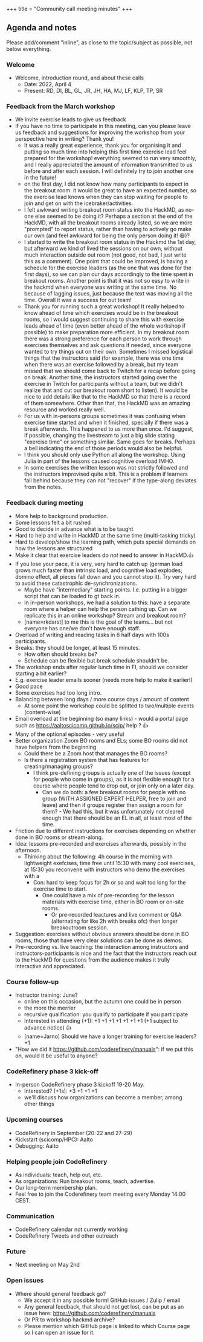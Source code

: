 +++
title = "Community call meeting minutes"
+++

## Agenda and notes

Please add/comment "inline", as close to the topic/subject as possible, not below everything.

### Welcome
- Welcome, introduction round, and about these calls
	- Date: 2022, April 4
	- Present: RD, DI, BL, GL, JR, JH, HA, MJ, LF, KLP, TP, SR

### Feedback from the March workshop
  - We invite exercise leads to give us feedback
  - If you have no time to participate in this meeting, can you please leave us feedback and suggestions for improving the workshop from your perspective here in writing? Thank you!
      - it was a really great experience, thank you for organising it and putting so much time into helping this first time exercise lead feel prepared for the workshop! everything seemed to run very smoothly, and I really appreciated the amount of information transmitted to us before and after each session. I will definitely try to join another one in the future!
      - on the first day, I did not know how many participants to expect in the breakout room. it would be great to have an expected number, so the exercise lead knows when they can stop waiting for people to join and get on with the icebraker/activities.
      - I felt awkward writing breakout room status into the HackMD, as no-one else seemed to be doing it? Perhaps a section at the end of the HackMD, with all the breakout rooms already listed, so we are more "prompted" to report status, rather than having to actively go make our own (and feel awkward for being the only person doing it! :laughing:)?
      - I started to write the breakout room status in the Hackmd the 1st day, but afterward we kind of lived the sessions on our own, without much interaction outside out room (not good, not bad, I just write this as a comment). One point that could be improved, is having a schedule for the exercise leaders (as the one that was done for the first days), so we can plan our days accordingly to the time spent in breakout rooms. Another point is that it was not so easy to write in the hackmd when everyone was writing at the same time. No because of lagging issues, just because the text was moving all the time. Overall it was a success for out team!
      - Thank you for running such a great workshop! It really helped to know ahead of time which exercises would be in the breakout rooms, so I would suggest continuing to share this with exercise leads ahead of time (even better ahead of the whole workshop if possible) to make preparation more efficient. In my breakout room there was a strong preference for each person to work through exercises themselves and ask questions if needed, since everyone wanted to try things out on their own. Sometimes I missed logistical things that the instructors said (for example, there was one time when there was an exercise followed by a break, but my team missed that we should come back to Twitch for a recap before going on break. Another time, the instructors started going over the exercise in Twitch for participants without a team, but we didn't realize that and cut our breakout room short to listen). It would be nice to add details like that to the HackMD so that there is a record of them somewhere. Other than that, the HackMD was an amazing resource and worked really well. 
      - For us with in-persons groups sometimes it was confusing when exercise time started and when it finished, specially if there was a break afterwards. This happened to us more than once. I'd suggest, if possible, changing the livestream to just a big slide stating "exercise time" or something similar. Same goes for breaks. Perhaps a bell indicating the end of those periods would also be helpful.
      - I think you should only use Python all along the workshop. Using Julia in part of the lessons caused cognitive overload IMHO.
      - In some exercises the written lesson was not strictly followed and the instructors improvised quite a bit. This is a problem if learners fall behind because they can not "recover" if the type-along deviates from the notes.

### Feedback during meeting
- More help to background production.
- Some lessons felt a bit rushed
- Good to decide in advance what is to be taught
- Hard to help and write in HackMD at the same time (multi-tasking tricky)
- Hard to develop/show the learning path, which puts special demands on how the lessons are structured
- Make it clear that exercise leaders do *not* need to answer in HackMD.:+1:
- If you lose your pace, it is very, very hard to catch up (german load grows much faster than intrinsic load, and cognitive load explodes; domino effect, all pieces fall down and you cannot stop it). Try very hard to avoid these catastrophic de-synchronizations.
    - Maybe have "intermediary" starting points. I.e. putting in a bigger script that can be loaded to gt back in.
    - In in-person workshops, we had a solution to this: have a separate room where a helper can help the person cathing up. Can we replicate this in an online workshop? Stream and breakout room?
    - [name=rkdarst] to me this is the goal of the teams... but not everyone has one/we don't have enough staff.
- Overload of writing and reading tasks in 6 half days with 100s participants.
- Breaks: they should be longer, at least 15 minutes.
    - How often should breaks be?
    - Schedule can be flexible but break schedule shouldn't be.
- The workshop ends after regular lunch time in FI, should we consider starting a bit earlier?
- E.g. exercise leader emails sooner (needs more help to make it earlier!)
- Good pace
- Some exercises had too long intro.
- Balancing between long days / more course days / amount of content
    - At some point the workshop could be splitted to two/multiple events (content-wise)
- Email overload at the beginning (so many links)
      - would a portal page such as https://aaltoscicomp.github.io/scip/ help  ? :+1: 
- Many of the optional episodes - very useful
- Better organization Zoom BO rooms and ELs; some BO rooms did not have helpers from the beginning
    - Could there be a Zoom host that manages the BO rooms?
    - Is there a registration system that has features for creating/managing groups?
        - I think pre-defining groups is actually one of the issues (except for people who come in groups), as it is not flexible enough for a course where people tend to drop out, or join only on a later day. 
            - Can we do both: a few breakout rooms for people with no group (WITH ASSIGNED EXPERT HELPER, free to join and leave) and then if groups register then assign a room for them?
                    - We had this, but it was unfortunately not cleared enough that there should be an EL in all, at least most of the time.
- Friction due to different instructions for exercises depending on whether done in BO rooms or stream-along.
- Idea: lessons pre-recorded and exercises afterwards, possibly in the afternoon.
    - Thinking about the following: 4h course in the morning with lightweight exefcises, time free until 15:30 with many cool exercises, at 15:30 you reconvene with instructors who demo the exercises with a  
        - Con: hard to keep focus for 2h or so and wait too long for the exercise time to start.
            - One could have a mix of pre-recording for the lesson materials with exercise time, either in BO room or on-site rooms.
                - Or pre-recorded leactures and live comment or Q&A (alternating for like 2h with breaks ofc) then longer breakoutroom session.
- Suggestion: exercises without obvious answers should be done in BO rooms, those that have very clear solutions can be done as demos.
- Pre-recording vs. live teaching: the interaction among instructors and instructors-participants is nice and the fact that the instructors reach out to the HackMD for questions from the audience makes it trully interactive and appreciated.


### Course follow-up
  - Instructor training: June?
    - online on this occasion, but the autumn one could be in person
    - the more the merrier
    - recursive qualification: you qualify to participate if you participate
    - Interested in attending (+1): +1 +1 +1 +1 +1 +1 +1 (+1 subject to advance notice) :+1:
    - [name=Jarno] Should we have a longer training for exercise leaders? +1
  - "How we did it https://github.com/coderefinery/manuals": if we put this on, would it be useful to anyone?

### CodeRefinery phase 3 kick-off
- In-person CodeRefinery phase 3 kickoff 19-20 May.
    - Interested? (+1s): +3 +1 +1 +1
    - we'll discuss how organizations can become a member, among other things

### Upcoming courses 
  - CodeRefinery in September (20-22 and 27-29)
  - Kickstart (scicomp/HPC): Aalto
  - Debugging: Aalto

### Helping people join CodeRefinery
  - As individuals: teach, help out, etc.
  - As organizations: Run breakout rooms, teach, advertise.
  - Our long-term membership plan.
  - Feel free to join the Coderefinery team meeting every Monday 14:00 CEST.

### Communication
- CodeRefinery calendar not currently working
- CodeRefinery Tweets and other outreach

### Future
- Next meeting on May 2nd

### Open issues
- Where should general feedback go?
  - We accept it in any possible form! GitHub issues / Zulip / email
  - Any general feedback, that should not get lost, can be put as an issue here: https://github.com/coderefinery/manuals
  - Or PR to workshop hackmd archive?
  - Please mention which GitHub page is linked to which Course page so I can open an issue for it.

